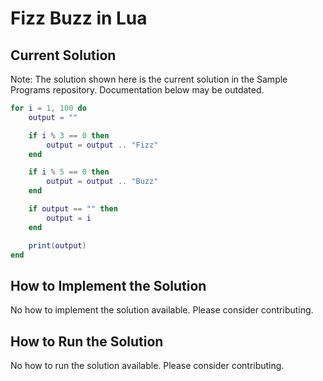 # Fizz Buzz in Lua

## Current Solution

Note: The solution shown here is the current solution in the Sample Programs repository. Documentation below may be outdated.

```Lua
for i = 1, 100 do
    output = ""

    if i % 3 == 0 then
        output = output .. "Fizz"
    end

    if i % 5 == 0 then
        output = output .. "Buzz"
    end

    if output == "" then
        output = i
    end

    print(output)
end

```

## How to Implement the Solution

No how to implement the solution available. Please consider contributing.

## How to Run the Solution

No how to run the solution available. Please consider contributing.